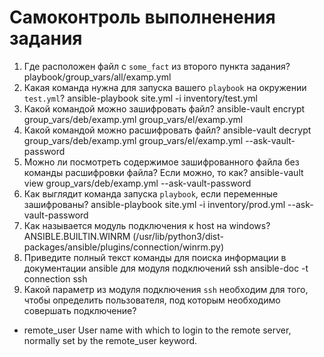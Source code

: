 # Самоконтроль выполненения задания

1. Где расположен файл с `some_fact` из второго пункта задания?
playbook/group_vars/all/examp.yml
2. Какая команда нужна для запуска вашего `playbook` на окружении `test.yml`?
ansible-playbook site.yml -i inventory/test.yml
3. Какой командой можно зашифровать файл?
ansible-vault encrypt group_vars/deb/examp.yml group_vars/el/examp.yml
4. Какой командой можно расшифровать файл?
ansible-vault decrypt group_vars/deb/examp.yml group_vars/el/examp.yml --ask-vault-password
5. Можно ли посмотреть содержимое зашифрованного файла без команды расшифровки файла? Если можно, то как?
ansible-vault view  group_vars/deb/examp.yml --ask-vault-password
6. Как выглядит команда запуска `playbook`, если переменные зашифрованы?
ansible-playbook site.yml -i inventory/prod.yml --ask-vault-password
7. Как называется модуль подключения к host на windows?
ANSIBLE.BUILTIN.WINRM    (/usr/lib/python3/dist-packages/ansible/plugins/connection/winrm.py)
8. Приведите полный текст команды для поиска информации в документации ansible для модуля подключений ssh
ansible-doc -t connection ssh
9. Какой параметр из модуля подключения `ssh` необходим для того, чтобы определить пользователя, под которым необходимо совершать подключение?
- remote_user
        User name with which to login to the remote server, normally set by the remote_user keyword.


